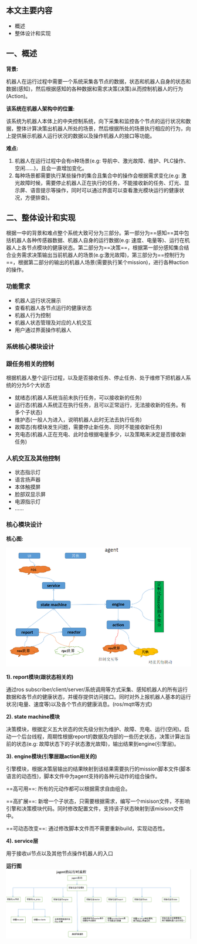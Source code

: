 ## 本文主要内容
- 概述
- 整体设计和实现


## 一、概述

**背景:**

机器人在运行过程中需要一个系统采集各节点的数据，状态和机器人自身的状态和数据(感知)，然后根据感知的各种数据和需求决策(决策)从而控制机器人的行为(Action)。


**该系统在机器人架构中的位置:**

该系统为机器人本体上的中央控制系统，向下采集和监控各个节点的运行状况和数据，整体计算决策出机器人所处的场景，然后根据所处的场景执行相应的行为，向上提供展示机器人运行状况的数据以及操作机器人的接口等功能。

**难点:**

1. 机器人在运行过程中会有n种场景(e.g: 导航中、激光故障、维护、PLC操作、空闲......)，且会一直增加变化。
2. 每种场景都需要执行某些操作的集合且集合中的操作会根据需求变化(e.g: 激光故障时候，需要停止机器人正在执行的任务，不能接收新的任务、灯光、显示屏、语音提示等操作，同时可以通过界面可以查看激光模块运行的健康状况，方便排查)。

## 二、整体设计和实现

根据一中的背景和难点整个系统大致可分为三部分。第一部分为==感知==其中包括机器人各种传感器数据、机器人自身的运行数据(e.g: 速度、电量等)、运行在机器人上各节点模块的健康状态。第二部分为==决策==，根据第一部分感知集合结合业务需求决策输出当前机器人的场景(e.g:激光故障)，第三部分为==控制行为==，根据第二部分的输出的机器人场景(需要执行某个mission)，进行各种action的操作。


### 功能需求

- 机器人运行状况展示
- 查看机器人各节点运行的健康状态
- 机器人行为控制
- 机器人状态管理及对应的人机交互
- 用户通过界面操作机器人


### 系统核心模块设计

### 跟任务相关的控制

根据机器人整个运行过程，以及是否接收任务、停止任务、处于维修下把机器人系统的分为5个大状态

- 就绪态(机器人系统当前未执行任务，可以接收新的任务)
- 运行态(机器人系统正在执行任务，且可以正常运行，无法接收新的任务。有多个子状态)
- 维护态(一般人为进入，说明机器人此时无法去执行任务)
- 故障态(有模块发生问题，需要停止新任务、同时不能接收新任务)
- 充电态(机器人正在充电、此时会根据电量多少，以及策略来决定是否接收新任务)

### 人机交互及其他控制

- 状态指示灯
- 语言扬声器
- 本体触摸屏
- 脸部双显示屏
- 电源指示灯
- ......

### 核心模块设计

**核心图:**

![image](https://github.com/echopairs/blog/blob/master/pic/robot/agent.png?raw=true)

**1). report模块(跟状态相关的)**

通过ros subscriber/client/server/系统调用等方式采集、感知机器人的所有运行数据和各节点的健康状态，并缓存提供访问接口。同时对外上报机器人基本的运行状况(电量、速度等)以及各个节点的健康消息。(ros/mqtt等方式)

**2). state machine模块**

决策模块，根据定义五大状态的优先级分别为维护、故障、充电、运行(空闲)。启动一个后台线程，周期性根据report的数据及内部的一些历史状态，决策计算出当前的状态(e.g: 故障状态下的子状态激光故障)，输出结果到engine(引擎层)。

**3). engine模块(引擎层跟action相关的)**

引擎模块，根据决策层输出的结果映射到该结果需要执行的mission脚本文件(脚本语言的动态性)，脚本文件中为agent支持的各种元动作的组合操作。

==高可用==: 所有的元动作都可以根据需求自由组合。
    
==高扩展==: 新增一个子状态，只需要根据需求，编写一个misison文件，不影响引擎和决策模块代码。同时修改配置文件，支持该子状态映射到该misison文件中。

==可动态改变==: 通过修改脚本文件而不需要重新build，实现动态性。

**4). service层**

用于接收ui节点以及其他节点操作机器人的入口

**运行图**
![image](https://github.com/echopairs/blog/blob/master/pic/robot/running.png?raw=true)



